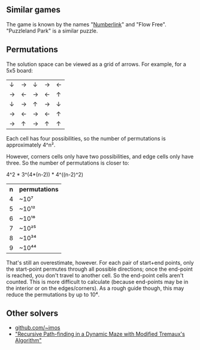 ## Similar games

The game is known by the names "[Numberlink](http://en.wikipedia.org/wiki/Numberlink)" and "Flow Free".  "Puzzleland Park" is a similar puzzle.

## Permutations

The solution space can be viewed as a grid of arrows.  For example, for a 5x5 board:

<table>
<tr><td>↓<td>→<td>↓<td>→<td>←
<tr><td>→<td>←<td>→<td>←<td>↑
<tr><td>↓<td>→<td>↑<td>→<td>↓
<tr><td>→<td>←<td>→<td>←<td>↑
<tr><td>→<td>↑<td>→<td>↑<td>↑
</table>

Each cell has four possibilities, so the number of permutations is approximately 4^n².

However, corners cells only have two possibilities, and edge cells only have three.  So the number of permutations is closer to:

4^2 * 3^(4*(n-2)) * 4^((n-2)^2)

<table>
<tr><th>n<th>permutations
<tr><td>4<td>~10⁷
<tr><td>5<td>~10¹²
<tr><td>6<td>~10¹⁸
<tr><td>7<td>~10²⁵
<tr><td>8<td>~10³⁴
<tr><td>9<td>~10⁴⁴
</table>

That's still an overestimate, however.  For each pair of start+end points, only the start-point permutes through all possible directions; once the end-point is reached, you don't travel to another cell.  So the end-point cells aren't counted.  This is more difficult to calculate (because end-points may be in the interior or on the edges/corners).  As a rough guide though, this may reduce the permutations by up to 10⁴.

## Other solvers

* [github.com/~imos](https://github.com/imos/Puzzle/tree/master/NumberLink)
* ["Recursive Path-finding in a Dynamic Maze with Modified Tremaux's Algorithm"](http://www.waset.org/journals/waset/v60/v60-159.pdf)
